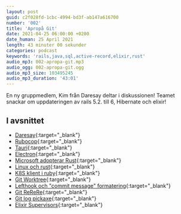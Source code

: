 ```yaml
---
layout: post
guid: c2f028fd-1cbc-4994-bd3f-ab147a616700
number: '002'
title: 'Apropå Git'
date: 2021-04-25 06:00:00 +0200
date_human: 25 April 2021
length: 43 minuter 00 sekunder
categories: podcast
keywords: 'rails,java,sql,active-record,elixir,rust'
audio_mp3: 002-apropa-git.mp3
audio_ogg: 002-apropa-git.ogg
audio_mp3_size: 103495245
audio_mp3_duration: '43:01'
---
```


En ny gruppmedlem, Kim från Daresay deltar i diskussionen! Teamet snackar om uppdateringen av rails 5.2. till 6, Hibernate och elixir!

<!--more-->

## I avsnittet

- [Daresay](https://daresay.co/){:target="\_blank"}
- [Rubocop](https://github.com/rubocop/rubocop){:target="\_blank"}
- [Tauri](https://tauri.studio/en/){:target="\_blank"}
- [Electron](https://www.electronjs.org/){:target="\_blank"}
- [Microsoft adopterar Rust](https://medium.com/the-innovation/how-microsoft-is-adopting-rust-e0f8816566ba){:target="\_blank"}
- [Linux och rust](https://arstechnica.com/gadgets/2021/03/linus-torvalds-weighs-in-on-rust-language-in-the-linux-kernel/){:target="\_blank"}
- [K8S klient i ruby](https://github.com/kontena/k8s-client){:target="\_blank"}
- [Git Worktree](https://git-scm.com/docs/git-worktree){:target="\_blank"}
- [Lefthook och "commit message" formatering](https://github.com/evilmartians/lefthook/blob/master/docs/full_guide.md#managing-scripts){:target="\_blank"}
- [Git ReReRe](https://git-scm.com/docs/git-rerere){:target="\_blank"}
- [Git log pickaxe](https://git-scm.com/book/en/v2/Git-Tools-Searching#_git_log_searching){:target="\_blank"}
- [Elixir Supervisors](https://hexdocs.pm/elixir/Supervisor.html){:target="\_blank"}

